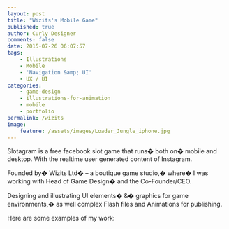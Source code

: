 ```yaml
---
layout: post
title: "Wizits's Mobile Game"
published: true
author: Curly Designer
comments: false
date: 2015-07-26 06:07:57
tags:
    - Illustrations
    - Mobile
    - 'Navigation &amp; UI'
    - UX / UI
categories:
    - game-design
    - illustrations-for-animation
    - mobile
    - portfolio
permalink: /wizits
image:
    feature: /assets/images/Loader_Jungle_iphone.jpg
---
```

Slotagram is a free facebook slot game that runs� both on� mobile and desktop. With the realtime user generated content of Instagram.
  
Founded by� Wizits Ltd� &#8211; a boutique game studio,� where� I was working with Head of Game Design� and the Co-Founder/CEO.
  
Designing and illustrating UI elements� &� graphics for game environments,� as well complex Flash files and Animations for publishing.

Here are some examples of my work:

[][1][][2][][3][][4][][5][][6][][7]

 [1]: http://curlydesigner.com/wp-content/uploads/2015/07/IMG_4264.jpg
 [2]: http://curlydesigner.com/wp-content/uploads/2015/07/Shop_2840X1600_1.jpg
 [3]: http://curlydesigner.com/wp-content/uploads/2015/07/FruitSt_Numbers_Sky.jpg
 [4]: http://curlydesigner.com/wp-content/uploads/2015/07/Lobby_MessagePopups_Wait.jpg
 [5]: http://curlydesigner.com/wp-content/uploads/2015/07/ScreenShoot_InviteFriends.jpg
 [6]: http://curlydesigner.com/wp-content/uploads/2013/11/Sochi3.jpg
 [7]: http://curlydesigner.com/wp-content/uploads/2013/11/Lobby_MessagePopups_Wait.jpg